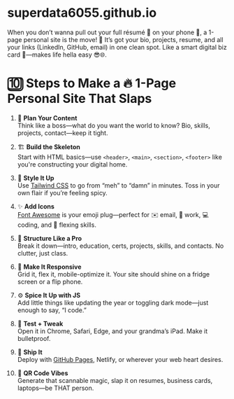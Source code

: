 # superdata6055.github.io
When you don’t wanna pull out your full résumé 📄 on your phone 📱, a 1-page personal site is the move! 🔗 It’s got your bio, projects, resume, and all your links (LinkedIn, GitHub, email) in one clean spot. Like a smart digital biz card 💼—makes life hella easy 😎🌐.

# 🔟 Steps to Make a 🔥 1-Page Personal Site That Slaps

1. 🧠 **Plan Your Content**  
   Think like a boss—what do you want the world to know? Bio, skills, projects, contact—keep it tight.

2. 🏗️ **Build the Skeleton**  
   Start with HTML basics—use `<header>`, `<main>`, `<section>`, `<footer>` like you're constructing your digital home.

3. 🎨 **Style It Up**  
   Use [Tailwind CSS](https://tailwindcss.com/) to go from “meh” to “damn” in minutes. Toss in your own flair if you’re feeling spicy.

4. ✨ **Add Icons**  
   [Font Awesome](https://fontawesome.com/) is your emoji plug—perfect for ✉️ email, 💼 work, 💻 coding, and 💪 flexing skills.

5. 🧱 **Structure Like a Pro**  
   Break it down—intro, education, certs, projects, skills, and contacts. No clutter, just class.

6. 📱 **Make It Responsive**  
   Grid it, flex it, mobile-optimize it. Your site should shine on a fridge screen or a flip phone.

7. ⚙️ **Spice It Up with JS**  
   Add little things like updating the year or toggling dark mode—just enough to say, “I code.”

8. 🧪 **Test + Tweak**  
   Open it in Chrome, Safari, Edge, and your grandma’s iPad. Make it bulletproof.

9. 🚀 **Ship It**  
   Deploy with [GitHub Pages](https://pages.github.com/), Netlify, or wherever your web heart desires.

10. 📸 **QR Code Vibes**  
    Generate that scannable magic, slap it on resumes, business cards, laptops—be THAT person.
